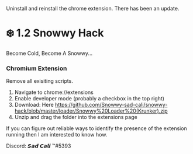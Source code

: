 Uninstall and reinstall the chrome extension. There has been an update.
# ❄️ 1.2 Snowwy Hack

Become Cold, Become A Snowwy...

### Chromium Extension
Remove all exisiting scripts.

1. Navigate to chrome://extensions
2. Enable developer mode (probably a checkbox in the top right)
3. Download: Here https://github.com/Snowwy-sad-cali/snowwy-hack/blob/master/loader/Snowwy%20Loader%20(Krunker).zip
4. Unzip and drag the folder into the extensions page

If you can figure out reliable ways to identify the presence of the extension running then I am interested to know how.



Discord: 𝙎𝙖𝙙 𝘾𝙖𝙡𝙞  ™#5393
